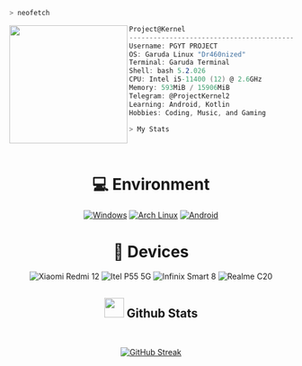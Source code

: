 ```zsh
> neofetch
```

<img align="left" src="logo.png" width="210px"/> 

```csharp
Project@Kernel
---------------------------------------------------
Username: PGYT PROJECT
OS: Garuda Linux "Dr460nized"
Terminal: Garuda Terminal
Shell: bash 5.2.026
CPU: Intel i5-11400 (12) @ 2.6GHz
Memory: 593MiB / 15906MiB
Telegram: @ProjectKernel2
Learning: Android, Kotlin
Hobbies: Coding, Music, and Gaming

```
```zsh
> My Stats
```

<div align="center"> 

<br>
  
# 💻 Environment
[![Windows](https://img.shields.io/badge/Windows-00BBFF?style=flat-square&logo=Windows&logoColor=FFFFFF&labelColor=00BBFF)](https://www.microsoft.com/windows11)
[![Arch Linux](https://img.shields.io/badge/Arch%20Linux-008BFF?style=flat-square&logo=arch-linux&logoColor=FFFFFF&labelColor=008BFF)](https://archlinux.org)
[![Android](https://img.shields.io/badge/Android-00C000?style=flat-square&logo=android&logoColor=FFFFFF&labelColor=00C000)](https://www.android.com/android-11/)

# 📱 Devices
![Xiaomi Redmi 12](https://img.shields.io/badge/Xiaomi%20Redmi%2012-ED9121?style=flat-square&logo=xiaomi&logoColor=ffffff)
![Itel P55 5G](https://img.shields.io/badge/Itel%20P55%205G-ED9121?style=flat-square&logo=itel&logoColor=ffffff)
![Infinix Smart 8](https://img.shields.io/badge/Infinix%20Smart%208-ED9121?style=flat-square&logo=infinix&logoColor=ffffff)
![Realme C20](https://img.shields.io/badge/Realme%20C20-ED9121?style=flat-square&logo=realme&logoColor=ffffff)

<div align="center"> 
  
## <img src="https://media.giphy.com/media/cj87CxfRtrUifF3Ryk/giphy.gif" width="35"><b> Github Stats </b>
<br>

<div align="center">
  
[![GitHub Streak](https://streak-stats.demolab.com/?user=KernelBuilding&theme=youtube-dark)](https://git.io/streak-stats)

</div>

<br>
